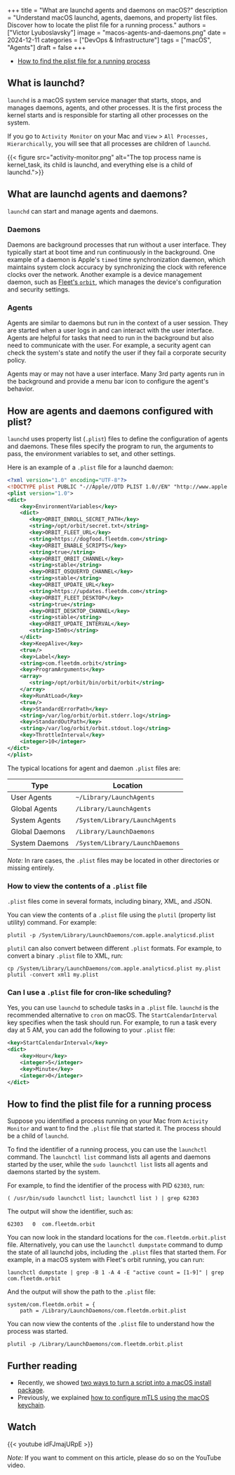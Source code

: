 +++
title = "What are launchd agents and daemons on macOS?"
description = "Understand macOS launchd, agents, daemons, and property list files. Discover how to locate the plist file for a running process."
authors = ["Victor Lyuboslavsky"]
image = "macos-agents-and-daemons.png"
date = 2024-12-11
categories = ["DevOps & Infrastructure"]
tags = ["macOS", "Agents"]
draft = false
+++

- [How to find the plist file for a running process](#how-to-find-the-plist-file-for-a-running-process)

## What is launchd?

`launchd` is a macOS system service manager that starts, stops, and manages daemons, agents, and other processes. It is
the first process the kernel starts and is responsible for starting all other processes on the system.

If you go to `Activity Monitor` on your Mac and `View` > `All Processes, Hierarchically`, you will see that all
processes are children of `launchd`.

{{< figure src="activity-monitor.png" alt="The top process name is kernel_task, its child is launchd, and everything else is a child of launchd.">}}

## What are launchd agents and daemons?

`launchd` can start and manage agents and daemons.

### Daemons

Daemons are background processes that run without a user interface. They typically start at boot time and run
continuously in the background. One example of a daemon is Apple's `timed` time synchronization daemon, which maintains
system clock accuracy by synchronizing the clock with reference clocks over the network. Another example is a device
management daemon, such as [Fleet's `orbit`](https://fleetdm.com/docs/get-started/anatomy#orbit), which manages the
device's configuration and security settings.

### Agents

Agents are similar to daemons but run in the context of a user session. They are started when a user logs in and can
interact with the user interface. Agents are helpful for tasks that need to run in the background but also need to
communicate with the user. For example, a security agent can check the system's state and notify the user if they fail a
corporate security policy.

Agents may or may not have a user interface. Many 3rd party agents run in the background and provide a menu bar icon to
configure the agent's behavior.

## How are agents and daemons configured with plist?

`launchd` uses property list (`.plist`) files to define the configuration of agents and daemons. These files specify the
program to run, the arguments to pass, the environment variables to set, and other settings.

Here is an example of a `.plist` file for a launchd daemon:

```xml
<?xml version="1.0" encoding="UTF-8"?>
<!DOCTYPE plist PUBLIC "-//Apple//DTD PLIST 1.0//EN" "http://www.apple.com/DTDs/PropertyList-1.0.dtd">
<plist version="1.0">
<dict>
    <key>EnvironmentVariables</key>
    <dict>
       <key>ORBIT_ENROLL_SECRET_PATH</key>
       <string>/opt/orbit/secret.txt</string>
       <key>ORBIT_FLEET_URL</key>
       <string>https://dogfood.fleetdm.com</string>
       <key>ORBIT_ENABLE_SCRIPTS</key>
       <string>true</string>
       <key>ORBIT_ORBIT_CHANNEL</key>
       <string>stable</string>
       <key>ORBIT_OSQUERYD_CHANNEL</key>
       <string>stable</string>
       <key>ORBIT_UPDATE_URL</key>
       <string>https://updates.fleetdm.com</string>
       <key>ORBIT_FLEET_DESKTOP</key>
       <string>true</string>
       <key>ORBIT_DESKTOP_CHANNEL</key>
       <string>stable</string>
       <key>ORBIT_UPDATE_INTERVAL</key>
       <string>15m0s</string>
    </dict>
    <key>KeepAlive</key>
    <true/>
    <key>Label</key>
    <string>com.fleetdm.orbit</string>
    <key>ProgramArguments</key>
    <array>
       <string>/opt/orbit/bin/orbit/orbit</string>
    </array>
    <key>RunAtLoad</key>
    <true/>
    <key>StandardErrorPath</key>
    <string>/var/log/orbit/orbit.stderr.log</string>
    <key>StandardOutPath</key>
    <string>/var/log/orbit/orbit.stdout.log</string>
    <key>ThrottleInterval</key>
    <integer>10</integer>
</dict>
</plist>
```

The typical locations for agent and daemon `.plist` files are:

| Type           | Location                        |
| -------------- | ------------------------------- |
| User Agents    | `~/Library/LaunchAgents`        |
| Global Agents  | `/Library/LaunchAgents`         |
| System Agents  | `/System/Library/LaunchAgents`  |
| Global Daemons | `/Library/LaunchDaemons`        |
| System Daemons | `/System/Library/LaunchDaemons` |

_Note:_ In rare cases, the `.plist` files may be located in other directories or missing entirely.

### How to view the contents of a `.plist` file

`.plist` files come in several formats, including binary, XML, and JSON.

You can view the contents of a `.plist` file using the `plutil` (property list utility) command. For example:

```shell
plutil -p /System/Library/LaunchDaemons/com.apple.analyticsd.plist
```

`plutil` can also convert between different `.plist` formats. For example, to convert a binary `.plist` file to XML,
run:

```shell
cp /System/Library/LaunchDaemons/com.apple.analyticsd.plist my.plist
plutil -convert xml1 my.plist
```

### Can I use a `.plist` file for cron-like scheduling?

Yes, you can use `launchd` to schedule tasks in a `.plist` file. `launchd` is the recommended alternative to `cron` on
macOS. The `StartCalendarInterval` key specifies when the task should run. For example, to run a task every day at 5 AM,
you can add the following to your `.plist` file:

```xml
<key>StartCalendarInterval</key>
<dict>
    <key>Hour</key>
    <integer>5</integer>
    <key>Minute</key>
    <integer>0</integer>
</dict>
```

## How to find the plist file for a running process

Suppose you identified a process running on your Mac from `Activity Monitor` and want to find the `.plist` file that
started it. The process should be a child of `launchd`.

To find the identifier of a running process, you can use the `launchctl` command. The `launchctl list` command lists all
agents and daemons started by the user, while the `sudo launchctl list` lists all agents and daemons started by the
system.

For example, to find the identifier of the process with PID `62303`, run:

```shell
( /usr/bin/sudo launchctl list; launchctl list ) | grep 62303
```

The output will show the identifier, such as:

```
62303   0  com.fleetdm.orbit
```

You can now look in the standard locations for the `com.fleetdm.orbit.plist` file. Alternatively, you can use the
`launchctl dumpstate` command to dump the state of all launchd jobs, including the `.plist` files that started them. For
example, in a macOS system with Fleet's orbit running, you can run:

```shell
launchctl dumpstate | grep -B 1 -A 4 -E "active count = [1-9]" | grep com.fleetdm.orbit
```

And the output will show the path to the `.plist` file:

```shell
system/com.fleetdm.orbit = {
    path = /Library/LaunchDaemons/com.fleetdm.orbit.plist
```

You can now view the contents of the `.plist` file to understand how the process was started.

```shell
plutil -p /Library/LaunchDaemons/com.fleetdm.orbit.plist
```

## Further reading

- Recently, we showed [two ways to turn a script into a macOS install package](../script-only-macos-install-package/).
- Previously, we explained [how to configure mTLS using the macOS keychain](../mtls-with-apple-keychain/).

## Watch

{{< youtube idFJmajURpE >}}

_Note:_ If you want to comment on this article, please do so on the YouTube video.
